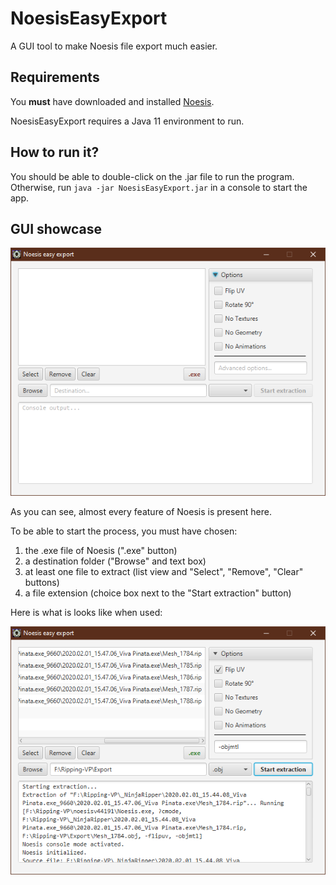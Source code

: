 # NoesisEasyExport
A GUI tool to make Noesis file export much easier.

## Requirements
You **must** have downloaded and installed [Noesis](http://www.richwhitehouse.com/index.php?content=inc_projects.php&showproject=91).

NoesisEasyExport requires a Java 11 environment to run.

## How to run it?
You should be able to double-click on the .jar file to run the program. Otherwise, run `java -jar NoesisEasyExport.jar` in a console to start the app.

## GUI showcase
![empty form](demo-empty.png)

As you can see, almost every feature of Noesis is present here.

To be able to start the process, you must have chosen:
1. the .exe file of Noesis (".exe" button)
2. a destination folder ("Browse" and text box)
3. at least one file to extract (list view and "Select", "Remove", "Clear" buttons)
4. a file extension (choice box next to the "Start extraction" button)

Here is what is looks like when used:

![filled form](demo-filled.png)